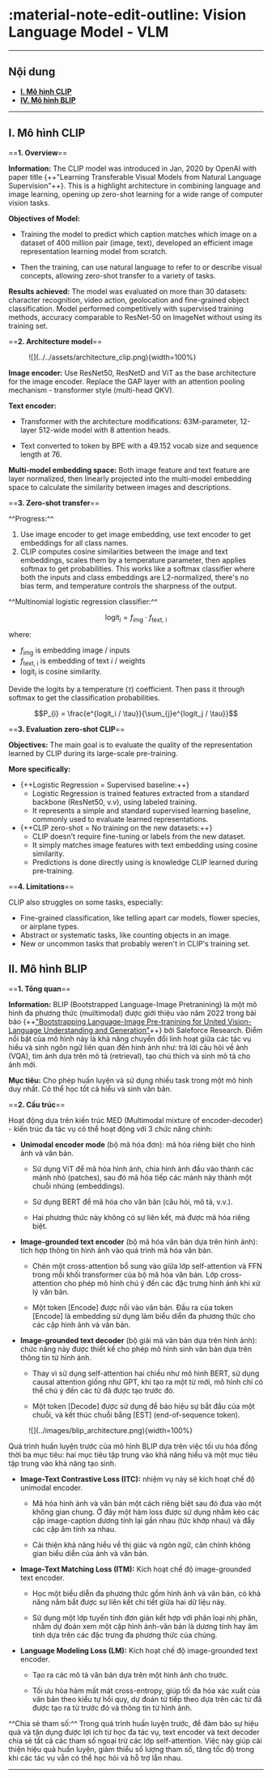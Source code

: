 # :material-note-edit-outline: Vision Language Model - VLM
---

## Nội dung

- [**I. Mô hình CLIP**](#i-clip-model)
- [**IV. Mô hình BLIP**](#ii-blip-model)

---

## I. Mô hình CLIP
==**1. Overview**==

**Information:** The CLIP model was introduced in Jan, 2020 by OpenAI with paper title {++"Learning Transferable Visual Models from Natural Language Supervision"++}. This is a highlight architecture in combining language and image learning, opening up zero-shot learning for a wide range of computer vision tasks.

**Objectives of Model:** 

- Training the model to predict which caption matches which image on a dataset of 400 million pair (image, text), developed an efficient image representation learning model from scratch. 

- Then the training, can use natural language to refer to or describe visual concepts, allowing zero-shot transfer to a variety of tasks.

**Results achieved:** The model was evaluated on more than 30 datasets: character recognition, video action, geolocation and fine-grained object classification. Model performed competitively with supervised training methods, accuracy comparable to ResNet-50 on ImageNet without using its training set.

==**2. Architecture model**==

<figure markdown="span">
    ![](../../assets/architecture_clip.png){width=100%}
</figure>

**Image encoder:** Use ResNet50, ResNetD and ViT as the base architecture for the image encoder. Replace the GAP layer with an attention pooling mechanism - transformer style (multi-head QKV). 

**Text encoder:** 

- Transformer with the architecture modifications: 63M-parameter, 12-layer 512-wide model with 8 attention heads. 

- Text converted to token by BPE with a 49.152 vocab size and sequence length at 76.

**Multi-model embedding space:** Both image feature and text feature are layer normalized, then linearly projected into the multi-model embedding space to calculate the similarity between images and descriptions.

==**3. Zero-shot transfer**==

^^Progress:^^

1. Use image encoder to get image embedding, use text encoder to get embeddings for all class names.
2. CLIP computes cosine similarities between the image and text embeddings, scales them by a temperature parameter, then applies softmax to get probabilities. This works like a softmax classifier where both the inputs and class embeddings are L2-normalized, there's no bias term, and temperature controls the sharpness of the output. 

^^Multinomial logistic regression classifier:^^

$$\text{logit}_{i} = f_\text{img} \cdot f_\text{text, i}$$

where:

- $f_\text{img}$ is embedding image / inputs
- $f_\text{text, i}$ is embedding of text $i$ / weights
- $\text{logit}_{i}$ is cosine similarity. 

Devide the logits by a temperature ($\tau$) coefficient. Then pass it through softmax to get the classification probabilities.

$$P_{i} = \frac{e^{logit_i / \tau}}{\sum_{j}e^{logit_j / \tau}}$$

==**3. Evaluation zero-shot CLIP**==

**Objectives:** The main goal is to evaluate the quality of the representation learned by CLIP during its large-scale pre-training.

**More specifically:**

- {++Logistic Regression = Supervised baseline:++}
    - Logistic Regression is trained features extracted from a standard backbone (ResNet50, v.v), using labeled training.
    - It represents a simple and standard supervised learning baseline, commonly used to evaluate learned representations. 
- {++CLIP zero-shot = No training on the new datasets:++}
    - CLIP doesn't require fine-tuning or labels from the new dataset.
    - It simply matches image features with text embedding using cosine similarity.
    - Predictions is done directly using ís knowledge CLIP learned during pre-training.

==**4. Limitations**==

CLIP also struggles on some tasks, especially:

- Fine-grained classification, like telling apart car models, flower species, or airplane types.
- Abstract or systematic tasks, like counting objects in an image.
- New or uncommon tasks that probably weren't in CLIP's training set. 

## II. Mô hình BLIP
==**1. Tổng quan**==

**Information:** BLIP (Bootstrapped Language-Image Pretranining) là một mô hình đa phương thức (muiltimodal) được giới thiệu vào năm 2022 trong bài báo {++["Bootstrapping Language-Image Pre-tranining for United Vision-Language Understanding and Generation"](https://arxiv.org/pdf/2201.12086)++} bởi Saleforce Research. Điểm nổi bật của mô hình này là khả năng chuyển đổi linh hoạt giữa các tác vụ hiểu và sinh ngôn ngữ liên quan đến hình ảnh như: trả lời câu hỏi về ảnh (VQA), tìm ảnh dựa trên mô tả (retrieval), tạo chú thích và sinh mô tả cho ảnh mới.

**Mục tiêu:** Cho phép huấn luyện và sử dụng nhiều task trong một mô hình duy nhất. Có thể học tốt cả hiểu và sinh văn bản.

==**2. Cấu trúc**==

Hoạt động dựa trên kiến trúc MED (Multimodal mixture of encoder-decoder) - kiến trúc đa tác vụ có thể hoạt động với 3 chức năng chính:

- **Unimodal encoder mode** (bộ mã hóa đơn): mã hóa riêng biệt cho hình ảnh và văn bản.

    - Sử dụng ViT để mã hóa hình ảnh, chia hình ảnh đầu vào thành các mảnh nhỏ (patches), sau đó mã hóa tiếp các mảnh này thành một chuỗi nhúng (embeddings).

    - Sử dụng BERT để mã hóa cho văn bản (câu hỏi, mô tả, v.v.).

    - Hai phương thức này không có sự liên kết, mà được mã hóa riêng biệt. 

- **Image-grounded text encoder** (bộ mã hóa văn bản dựa trên hình ảnh): tích hợp thông tin hình ảnh vào quá trình mã hóa văn bản.

    - Chèn một cross-attention bổ sung vào giữa lớp self-attention và FFN trong mỗi khối transformer của bộ mã hóa văn bản. Lớp cross-attention cho phép mô hình chú ý đến các đặc trưng hình ảnh khi xử lý văn bản.

    - Một token [Encode] được nối vào văn bản. Đầu ra của token [Encode] là embedding sử dụng làm biểu diễn đa phương thức cho các cặp hình ảnh và văn bản.

- **Image-grounded text decoder** (bộ giải mã văn bản dựa trên hình ảnh): chức năng này được thiết kế cho phép mô hình sinh văn bản dựa trên thông tin từ hình ảnh.

    - Thay vì sử dụng self-attention hai chiều như mô hình BERT, sử dụng causal attention giống như GPT, khi tạo ra một từ mới, mô hỉnh chỉ có thể chú ý đến các từ đã được tạo trước đó.

    - Một token [Decode] được sử dụng để báo hiệu sự bắt đầu của một chuỗi, và kết thúc chuỗi bằng [EST] (end-of-sequence token). 

<figure markdown="span">
    ![](../images/blip_architecture.png){width=100%}
</figure>


Quá trình huấn luyện trước của mô hình BLIP dựa trên việc tối ưu hóa đồng thời ba mục tiêu: hai mục tiêu tập trung vào khả năng hiểu và một mục tiêu tập trung vào khả năng tạo sinh.

- **Image-Text Contrastive Loss (ITC):** nhiệm vụ này sẽ kích hoạt chế độ unimodal encoder.

    - Mã hóa hình ảnh và văn bản một cách riêng biệt sau đó đưa vào một không gian chung. Ở đây một hàm loss được sử dụng nhằm kéo các cặp image-caption dương tính lại gần nhau (tức khớp nhau) và đẩy các cặp âm tính xa nhau.

    - Cải thiện khả năng hiểu về thị giác và ngôn ngữ, căn chỉnh không gian biểu diễn của ảnh và văn bản.

- **Image-Text Matching Loss (ITM):** Kích hoạt chế độ image-grounded text encoder.

    - Học một biểu diễn đa phương thức gồm hình ảnh và văn bản, có khả năng nắm bắt được sự liên kết chi tiết giữa hai dữ liệu này.

    - Sử dụng một lớp tuyến tính đơn giản kết hợp với phân loại nhị phân, nhằm dự đoán xem một cặp hình ảnh-văn bản là dương tính hay âm tính dựa trên các đặc trưng đa phương thức của chúng.

- **Language Modeling Loss (LM):** Kích hoạt chế độ image-grounded text encoder.

    - Tạo ra các mô tả văn bản dựa trên một hình ảnh cho trước. 
    
    - Tối ưu hóa hàm mất mát cross-entropy, giúp tối đa hóa xác xuất của văn bản theo kiểu tự hồi quy, dự đoán từ tiếp theo dựa trên các từ đã được tạo ra từ trước đó và thông tin từ hình ảnh.


^^Chia sẻ tham số:^^ Trong quá trình huấn luyện trước, để đảm bảo sự hiệu quả và tận dụng được lợi ích từ học đa tác vụ, text encoder và text decoder chia sẻ tất cả các tham số ngoại trừ các lớp self-attention. Việc này giúp cải thiện hiệu quả huấn luyện, giảm thiểu số lượng tham số, tăng tốc độ trong khi các tác vụ vẫn có thể học hỏi và hỗ trợ lẫn nhau.

---
